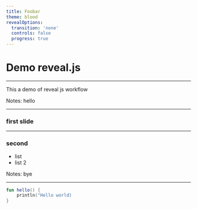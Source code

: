 ```yaml
---
title: Foobar
theme: blood
revealOptions:
  transition: 'none'
  controls: false
  progress: true
---
```

# Demo reveal.js

---


This a demo of reveal js workflow

Notes: hello

---

### first slide

---

### second
- list
- list 2

Notes: bye

---

```Kotlin
fun hello() {
    println("Hello world)
}
```
